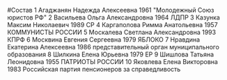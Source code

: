 #Состав
1 Агаджанян Надежда Алексеевна 1961 \"Молодежный Союз юристов РФ\"
2 Васильева Ольга Александровна 1964 ЛДПР
3 Казунка Максим Николаевич 1989 СР
4 Каргаполова Римма Анатольевна 1957 КОММУНИСТЫ РОССИИ
5 Москалева Светлана Александровна 1993 КПРФ
6 Москвина Евгения Сергеевна 1979 ЯБЛОКО
7 Нравдина Екатерина Алексеевна 1986 представительный орган муниципального образования
8 Шилкина Елена Юрьевна 1979 ЕР
9 Шишлова Татьяна Леонидовна 1955 ПАТРИОТЫ РОССИИ
10 Яковлева Елена Викторовна 1983 Российская партия пенсионеров за справедливость
